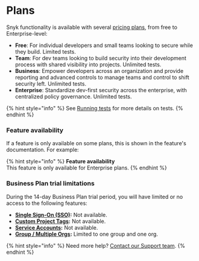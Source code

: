 # Plans

Snyk functionality is available with several [pricing plans](https://snyk.io/plans/), from free to Enterprise-level:

* **Free**: For individual developers and small teams looking to secure while they build. Limited tests.
* **Team**: For dev teams looking to build security into their development process with shared visibility into projects. Unlimited tests.
* **Business**: Empower developers across an organization and provide reporting and advanced controls to manage teams and control to shift security left. Unlimited tests.
* **Enterprise**: Standardize dev-first security across the enterprise, with centralized policy governance. Unlimited tests.

{% hint style="info" %}
See [Running tests](running-tests.md) for more details on tests.
{% endhint %}

### Feature availability&#x20;

If a feature is only available on some plans, this is shown in the feature's documentation. For example:

{% hint style="info" %}
**Feature availability**\
This feature is only available for Enterprise plans.
{% endhint %}

### Business Plan trial limitations

During the 14-day Business Plan trial period, you will have limited or no access to the following features:

* [**Single Sign-On (SSO)**](../../features/user-and-group-management/setting-up-sso-for-authentication/)**:** Not available.
* [**Custom Project Tags**](../../snyk-web-ui/introduction-to-snyk-projects/project-tags.md)**:** Not available.
* [**Service Accounts**](../../features/user-and-group-management/structure-account-for-high-application-performance/service-accounts.md)**:** Not available.
* [**Group / Multiple Orgs**](../../features/user-and-group-management/managing-groups-and-organizations/)**:** Limited to one group and one org.

{% hint style="info" %}
Need more help? [Contact our Support team](https://support.snyk.io/hc/en-us/requests/new).
{% endhint %}
